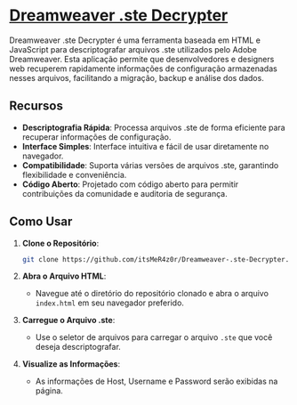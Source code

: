 # [Dreamweaver .ste Decrypter](https://htmlpreview.github.io/?https://raw.githubusercontent.com/itsMeR4z0r/Dreamweaver-.ste-Decrypter/refs/heads/master/index.html)

Dreamweaver .ste Decrypter é uma ferramenta baseada em HTML e JavaScript para descriptografar arquivos .ste utilizados pelo Adobe Dreamweaver. Esta aplicação permite que desenvolvedores e designers web recuperem rapidamente informações de configuração armazenadas nesses arquivos, facilitando a migração, backup e análise dos dados.

## Recursos

- **Descriptografia Rápida**: Processa arquivos .ste de forma eficiente para recuperar informações de configuração.
- **Interface Simples**: Interface intuitiva e fácil de usar diretamente no navegador.
- **Compatibilidade**: Suporta várias versões de arquivos .ste, garantindo flexibilidade e conveniência.
- **Código Aberto**: Projetado com código aberto para permitir contribuições da comunidade e auditoria de segurança.

## Como Usar

1. **Clone o Repositório**:
    ```bash
    git clone https://github.com/itsMeR4z0r/Dreamweaver-.ste-Decrypter.git
    ```

2. **Abra o Arquivo HTML**:
    - Navegue até o diretório do repositório clonado e abra o arquivo `index.html` em seu navegador preferido.

3. **Carregue o Arquivo .ste**:
    - Use o seletor de arquivos para carregar o arquivo `.ste` que você deseja descriptografar.

4. **Visualize as Informações**:
    - As informações de Host, Username e Password serão exibidas na página.
